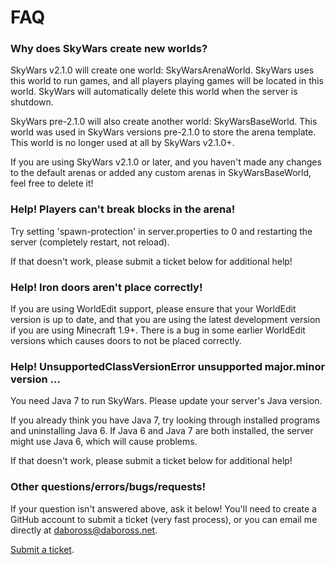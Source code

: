 FAQ
===

### Why does SkyWars create new worlds?

SkyWars v2.1.0 will create one world: SkyWarsArenaWorld. SkyWars uses this world to run games, and all players playing games will be located in this world. SkyWars will automatically delete this world when the server is shutdown.

SkyWars pre-2.1.0 will also create another world: SkyWarsBaseWorld. This world was used in SkyWars versions pre-2.1.0 to store the arena template. This world is no longer used at all by SkyWars v2.1.0+.

If you are using SkyWars v2.1.0 or later, and you haven't made any changes to the default arenas or added any custom arenas in SkyWarsBaseWorld, feel free to delete it!

### Help! Players can't break blocks in the arena!

Try setting 'spawn-protection' in server.properties to 0 and restarting the server (completely restart, not reload).

If that doesn't work, please submit a ticket below for additional help!

### Help! Iron doors aren't place correctly!

If you are using WorldEdit support, please ensure that your WorldEdit version is up to date, and that you are using the latest development version if you are using Minecraft 1.9+. There is a bug in some earlier WorldEdit versions which causes doors to not be placed correctly.

### Help! UnsupportedClassVersionError unsupported major.minor version ...

You need Java 7 to run SkyWars. Please update your server's Java version.

If you already think you have Java 7, try looking through installed programs and uninstalling Java 6. If Java 6 and Java 7 are both installed, the server might use Java 6, which will cause problems.

If that doesn't work, please submit a ticket below for additional help!

### Other questions/errors/bugs/requests!

If your question isn't answered above, ask it below! You'll need to create a GitHub account to submit a ticket (very fast process), or you can email me directly at daboross@daboross.net.

[Submit a ticket](https://dabo.guru/projects/skywars/submitting-a-ticket).
